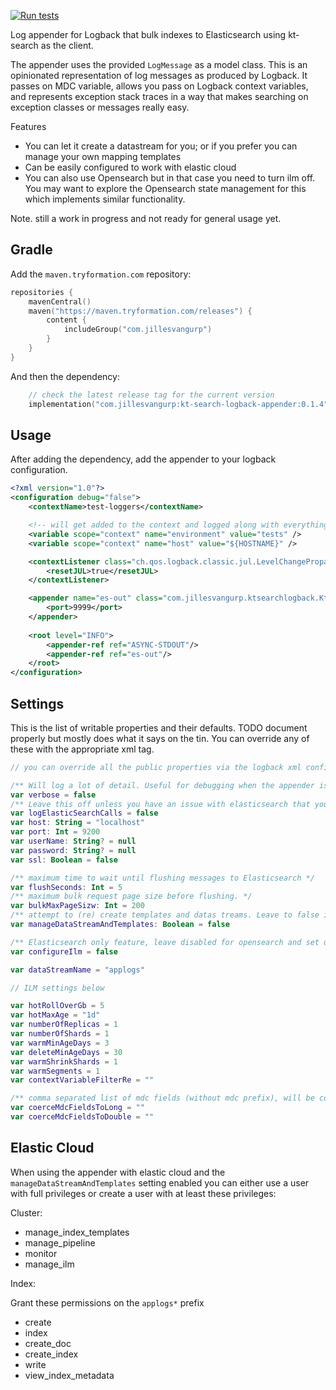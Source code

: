[![Run tests](https://github.com/jillesvangurp/kt-search-logback-appender/actions/workflows/ci.yml/badge.svg)](https://github.com/jillesvangurp/kt-search-logback-appender/actions/workflows/ci.yml)

Log appender for Logback that bulk indexes to Elasticsearch using kt-search as the client.

The appender uses the provided `LogMessage` as a model class. This is an opinionated representation of log messages as produced by Logback. It passes on MDC variable, allows you pass on Logback context variables, and represents exception stack traces in a way that makes searching on exception classes or messages really easy.

Features

- You can let it create a datastream for you; or if you prefer you can manage your own mapping templates
- Can be easily configured to work with elastic cloud
- You can also use Opensearch but in that case you need to turn ilm off. You may want to explore the Opensearch state management for this which implements similar functionality.

Note. still a work in progress and not ready for general usage yet. 

## Gradle

Add the `maven.tryformation.com` repository:

```kotlin
repositories {
    mavenCentral()
    maven("https://maven.tryformation.com/releases") {
        content {
            includeGroup("com.jillesvangurp")
        }
    }
}
```

And then the dependency:

```kotlin
    // check the latest release tag for the current version
    implementation("com.jillesvangurp:kt-search-logback-appender:0.1.4")
```

## Usage

After adding the dependency, add the appender to your logback configuration.

```xml
<?xml version="1.0"?>
<configuration debug="false">
    <contextName>test-loggers</contextName>

    <!-- will get added to the context and logged along with everything-->
    <variable scope="context" name="environment" value="tests" />
    <variable scope="context" name="host" value="${HOSTNAME}" />

    <contextListener class="ch.qos.logback.classic.jul.LevelChangePropagator">
        <resetJUL>true</resetJUL>
    </contextListener>

    <appender name="es-out" class="com.jillesvangurp.ktsearchlogback.KtSearchLogBackAppender">
        <port>9999</port>
    </appender>
    
    <root level="INFO">
        <appender-ref ref="ASYNC-STDOUT"/>
        <appender-ref ref="es-out"/>
    </root>
</configuration>
```

## Settings

This is the list of writable properties and their defaults. TODO document properly but mostly does what it says on the tin. You can override any of these with the appropriate xml tag.

```kotlin
// you can override all the public properties via the logback xml config

/** Will log a lot of detail. Useful for debugging when the appender isn't working as expected. */
var verbose = false
/** Leave this off unless you have an issue with elasticsearch that you need to diagnose */
var logElasticSearchCalls = false
var host: String = "localhost"
var port: Int = 9200
var userName: String? = null
var password: String? = null
var ssl: Boolean = false

/** maximum time to wait until flushing messages to Elasticsearch */
var flushSeconds: Int = 5
/** maximum bulk request page size before flushing. */
var bulkMaxPageSizw: Int = 200
/** attempt to (re) create templates and datas treams. Leave to false if you want to control this manually. */
var manageDataStreamAndTemplates: Boolean = false

/** Elasticsearch only feature, leave disabled for opensearch and set up the os equivalent manually */
var configureIlm = false

var dataStreamName = "applogs"

// ILM settings below

var hotRollOverGb = 5
var hotMaxAge = "1d"
var numberOfReplicas = 1
var numberOfShards = 1
var warmMinAgeDays = 3
var deleteMinAgeDays = 30
var warmShrinkShards = 1
var warmSegments = 1
var contextVariableFilterRe = ""

/** comma separated list of mdc fields (without mdc prefix), will be coerced to Long in the json */
var coerceMdcFieldsToLong = ""
var coerceMdcFieldsToDouble = ""
```

## Elastic Cloud

When using the appender with elastic cloud and the `manageDataStreamAndTemplates` setting enabled you can either use a user with full privileges or create a user with at least these privileges:

Cluster:

- manage_index_templates
- manage_pipeline
- monitor
- manage_ilm

Index:

Grant these permissions on the `applogs*` prefix

- create
- index
- create_doc
- create_index
- write
- view_index_metadata

